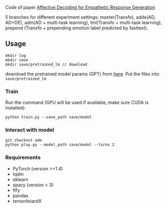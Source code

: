 Code of paper [Affective Decoding for Empathetic Response Generation](https://arxiv.org/abs/2108.08102)

5 branches for different experiment settings: master(Transfo), adde(AD, AD+DE), adm(AD + multi-task learning), tml(Transfo + multi-task learning), prepend (Transfo + prepending emotion label predicted by fasttext).

## Usage
```
mkdir log
mkdir save
mkdir save/pretrained_lm // download
```
download the pretrained model params (GPT) from [here](https://github.com/openai/finetune-transformer-lm/tree/master/model). Put the files into `save/pretrained_lm`

### Train
Run the command (GPU will be used if available, make sure CUDA is installed):
```
python train.py --save_path save/model
```

### Interact with model
```
git checkout adm
python play.py --model_path save/model --turns 2
```


### Requirements
* PyTorch (version >=1.4)
* tqdm
* sklearn
* spacy (version < 3)
* ftfy
* pandas
* tensorboardX
